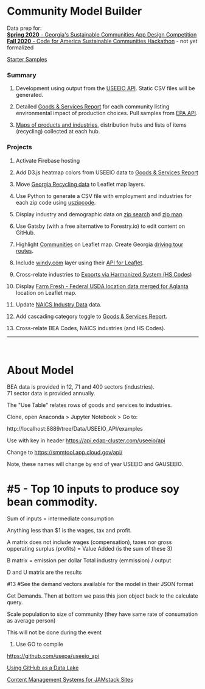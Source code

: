 # Community Model Builder

Data prep for:     
[<b>Spring 2020</b> - Georgia's Sustainable Communities App Design Competition](https://model.georgia.org/competition)  
[<b>Fall 2020</b> - Code for America Sustainable Communities Hackathon](https://www.codeforamerica.org/) - not yet formalized  

<!--- EPA and Code for America--> 


[Starter Samples](samples/)  

### Summary

1. Development using output from the [USEEIO API](https://github.com/usepa/useeio_api/wiki/Use-the-API). Static CSV files will be generated.  

2. Detailed [Goods & Services Report](samples/dataset) for each community listing environmental impact of production choices.  Pull samples from [EPA API](https://github.com/usepa/useeio_api/wiki/Use-the-API).  

3. [Maps of products and industries](samples/maps), distribution hubs and lists of items (recycling) collected at each hub.  

### Projects

1. Activate Firebase hosting  

2. Add D3.js heatmap colors from USEEIO data to [Goods & Services Report](samples/dataset)
<!-- [Products - Bureau of Economic Analysis (BEA)](bea)  -->  

3. Move [Georgia Recycling data](https://data.georgia.org/#processors) to Leaflet map layers.

4. Use Python to generate a CSV file with employment and industries for each zip code using [uszipcode](https://uszipcode.readthedocs.io/01-Tutorial/index.html).

5. Display industry and demographic data on [zip search](zip/#zip=30315) and [zip map](zip/leaflet/).  

6. Use Gatsby (with a free alternative to Forestry.io) to edit content on GitHub.  

7. Highlight <a href="smartdata">Communities</a> on Leaflet map.  Create Georgia <a href="samples/routing/">driving tour routes</a>.

8. Include [windy.com](windy.com) layer using their [API for Leaflet](https://github.com/windycom/API).

9. Cross-relate industries to [Exports via Harmonized System (HS Codes)](https://georgiadata.github.io/display/products/) 

10. Display [Farm Fresh - Federal USDA location data merged for Aglanta](farmfresh/ga) location on Leaflet map.  

11. Update [NAICS Industry Data](industries) data.

12. Add cascading category toggle to [Goods & Services Report](samples/dataset). 

13. Cross-relate BEA Codes, NAICS industries (and HS Codes).  
 
<!--
	12. Include elected officials for districts, zip codes or counties.
-->

<!--[Census Data by Zipcode](https://github.com/statedata/community)  -->

<hr>
<br>
 
# About Model

BEA data is provided in 12, 71 and 400 sectors (industries).  
71 sector data is provided annually.  

The "Use Table" relates rows of goods and services to industries.  

Clone, open Anaconda > Jupyter Notebook > Go to:

 http://localhost:8889/tree/Data/USEEIO_API/examples

Use with key in header
https://api.edap-cluster.com/useeio/api

Change to
https://smmtool.app.cloud.gov/api/

Note, these names will change by end of year USEEIO and GAUSEEIO.

# #5 - Top 10 inputs to produce soy bean commodity.

Sum of inputs = intermediate consumption

Anything less than $1 is the wages, tax and profit.

A matrix does not include wages (compensation), taxes nor gross opperating surplus (profits) 
= Value Added (is the sum of these 3)

B matrix = emission per dollar
Total industry (emmission) / output 


D and U matrix are the results

#13 #See the demand vectors available for the model in their JSON format

Get Demands.  Then at bottom we pass this json object back to the calculate query.



Scale population to size of community (they have same rate of consumation as average person)




This will not be done during the event
1. Use GO to compile



https://github.com/usepa/useeio_api
 

[Using GitHub as a Data Lake](https://dzone.com/articles/using-github-as-a-data-lake)  

[Content Management Systems for JAMstack Sites](https://headlesscms.org/)  



